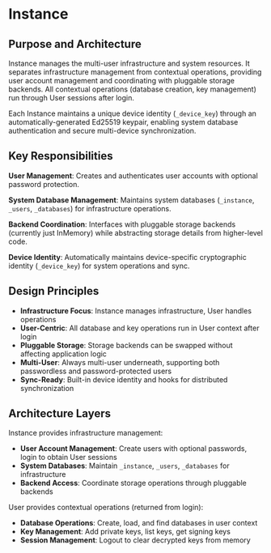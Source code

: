 # Instance

## Purpose and Architecture

Instance manages the multi-user infrastructure and system resources. It separates infrastructure management from contextual operations, providing user account management and coordinating with pluggable storage backends. All contextual operations (database creation, key management) run through User sessions after login.

Each Instance maintains a unique device identity (`_device_key`) through an automatically-generated Ed25519 keypair, enabling system database authentication and secure multi-device synchronization.

## Key Responsibilities

**User Management**: Creates and authenticates user accounts with optional password protection.

**System Database Management**: Maintains system databases (`_instance`, `_users`, `_databases`) for infrastructure operations.

**Backend Coordination**: Interfaces with pluggable storage backends (currently just InMemory) while abstracting storage details from higher-level code.

**Device Identity**: Automatically maintains device-specific cryptographic identity (`_device_key`) for system operations and sync.

## Design Principles

- **Infrastructure Focus**: Instance manages infrastructure, User handles operations
- **User-Centric**: All database and key operations run in User context after login
- **Pluggable Storage**: Storage backends can be swapped without affecting application logic
- **Multi-User**: Always multi-user underneath, supporting both passwordless and password-protected users
- **Sync-Ready**: Built-in device identity and hooks for distributed synchronization

## Architecture Layers

Instance provides infrastructure management:

- **User Account Management**: Create users with optional passwords, login to obtain User sessions
- **System Databases**: Maintain `_instance`, `_users`, `_databases` for infrastructure
- **Backend Access**: Coordinate storage operations through pluggable backends

User provides contextual operations (returned from login):

- **Database Operations**: Create, load, and find databases in user context
- **Key Management**: Add private keys, list keys, get signing keys
- **Session Management**: Logout to clear decrypted keys from memory
